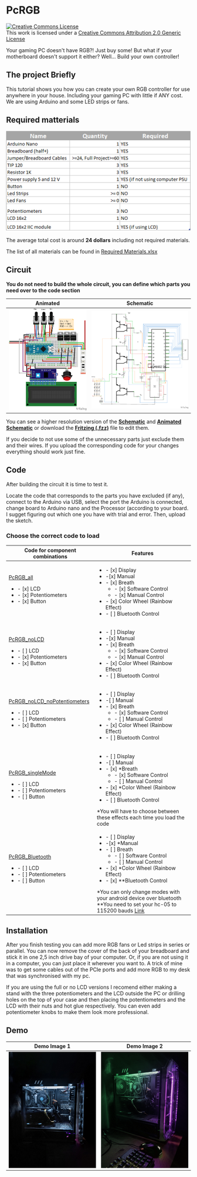 # PcRGB
<a rel="license" href="http://creativecommons.org/licenses/by/2.0/"><img alt="Creative Commons License" style="border-width:0" src="https://i.creativecommons.org/l/by/2.0/88x31.png" /></a><br />This work is licensed under a <a rel="license" href="http://creativecommons.org/licenses/by/2.0/">Creative Commons Attribution 2.0 Generic License</a>

Your gaming PC doesn't have RGB?! Just buy some! But what if your motherboard doesn't support it either? Well... Build your own controller!

## The project Briefly 
This tutorial shows you how you can create your own RGB controller for use anywhere in your house. Including your gaming PC with little if ANY cost.
We are using Arduino and some LED strips or fans.

## Required matterials
![ListOfMaterials](Images/Reuired%20Materials.png)

The average total cost is around **24 dollars** including not required materials.

The list of all materials can be found in [Required Materials.xlsx][MaterialList]

## Circuit
**You do not need to build the whole circuit, you can define which parts you need over to the code section**

**Animated**|**Schematic**  
------------|-------------
![GraphicalConnection](Images/Schematics_graphical.png)|![ScematicConnection](Images/Schematics_schem.png)

You can see a higher resolution version of the [**Schematic**][schem] and [**Animated Schematic**][schemAnim] or download the [**Fritzing (.fzz)**][Fritzing] file to edit them.

If you decide to not use some of the unnecessary parts just exclude them and their wires. If you upload the corresponding code for your changes everything should work just fine.

## Code 
After building the circuit it is time to test it.

Locate the code that corresponds to the parts you have excluded (if any), connect to the Arduino via USB, select the port the Arduino is connected, change board to Arduino nano and the Processor (according to your board. I sugget figuring out which one you have with trial and error. Then, upload the sketch.

### Choose the correct code to load
| Code for component combinations | Features |
| -----|----- |
| [PcRGB_all][codeall]<ul><li>- [x] LCD</li><li>- [x] Potentiometers</li><li>- [x] Button</li></ul> | <ul><li>- [x] Display</li><li>-[x] Manual</li><li>- [x] Breath<ul><li>- [x] Software Control</li><li>- [x] Manual Control</li></ul></li><li>- [x] Color Wheel (Rainbow Effect)</li><li>- [ ] Bluetooth Control</li></ul> |
| [PcRGB_noLCD][codenoLCD]<ul><li>- [ ] LCD</li><li>- [x] Potentiometers</li><li>- [x] Button</li></ul>| <ul><li>- [ ] Display</li><li>-[x] Manual</li><li>- [x] Breath<ul><li>- [x] Software Control</li><li>- [x] Manual Control</li></ul></li><li>- [x] Color Wheel (Rainbow Effect)</li><li>- [ ] Bluetooth Control</li></ul> |
| [PcRGB_noLCD_noPotentiometers][codenoLCDnoP]<ul><li>- [ ] LCD</li><li>- [ ] Potentiometers</li><li>- [x] Button</li></ul> | <ul><li>- [ ] Display</li><li>-[ ] Manual</li><li>- [x] Breath<ul><li>- [x] Software Control</li><li>- [ ] Manual Control</li></ul></li><li>- [x] Color Wheel (Rainbow Effect)</li><li>- [ ] Bluetooth Control</li></ul> |
| [PcRGB_singleMode][codesingle]<ul><li>- [ ] LCD</li><li>- [ ] Potentiometers</li><li>- [ ] Button</li></ul> | <ul><li>- [ ] Display</li><li>-[ ] Manual</li><li>- [x] \*Breath<ul><li>- [x] Software Control</li><li>- [ ] Manual Control</li></ul></li><li>- [x] \*Color Wheel (Rainbow Effect)</li><li>- [ ] Bluetooth Control</ul> \*You will have to choose between these effects each time you load the code |
| [PcRGB_Bluetooth][codebluetooth]<ul><li>- [ ] LCD</li><li>- [ ] Potentiometers</li><li>- [ ] Button</li></ul> | <ul><li>- [ ] Display</li><li>-[x] \*Manual</li><li>- [ ] Breath<ul><li>- [ ] Software Control</li><li>- [ ] Manual Control</li></ul></li><li>- [x] \*Color Wheel (Rainbow Effect)</li><li>- [x] \**Bluetooth Control</li></ul>\*You can only change modes with your android device over bluetooth<br/>\**You need to set your hc-05 to 115200 bauds [Link][changebaudrate]|

## Installation
After you finish testing you can add more RGB fans or Led strips in series or parallel. You can now remove the cover of the back of your breadboard and stick it in one 2,5 inch drive bay of your computer. Or, if you are not using it in a computer, you can just place it wherever you want to. A trick of mine was to get some cables out of the PCIe ports and add more RGB to my desk that was synchronised with my pc. 

If you are using the full or no LCD versions I recomend either making a stand with the three potentiometers and the LCD outside the PC or drilling holes on the top of your case and then placing the potentiometers and the LCD with their nuts and hot glue respectively. You can even add potentiometer knobs to make them look more professional.

## Demo
**Demo Image 1**|**Demo Image 2**  
------------|-------------
![GraphicalConnection](Images/Demo/PC_Demo_Side1.jpg)|![ScematicConnection](Images/Demo/PC_Demo_Side4.jpg)


[MaterialList]: <https://github.com/nickiliopoulosedu/PcRGB/raw/main/Required%20Materials.xlsx>
[schem]: <https://github.com/nickiliopoulosedu/PcRGB/raw/main/Images/Schematics_schem.png>
[schemAnim]: <https://github.com/nickiliopoulosedu/PcRGB/raw/main/Images/Schematics_graphical.png>
[Fritzing]: <https://github.com/nickiliopoulosedu/PcRGB/raw/main/Fritzing/Schematics.fzz>
[codeall]: <https://github.com/nickiliopoulosedu/PcRGB/tree/main/Code/Arduino/PcRGB_all>
[codenoLCD]: <https://github.com/nickiliopoulosedu/PcRGB/tree/main/Code/Arduino/PcRGB_noLCD>
[codenoLCDnoP]: <https://github.com/nickiliopoulosedu/PcRGB/tree/main/Code/Arduino/PcRGB_noLCD_noPotentiometers>
[codesingle]: <https://github.com/nickiliopoulosedu/PcRGB/tree/main/Code/Arduino/PcRGB_singleMode>
[codebluetooth]: <https://github.com/nickiliopoulosedu/PcRGB/tree/main/Code/Arduino/PcRGB_Bluetooth>
[changebaudrate]: <https://www.youtube.com/watch?v=EHljQ0Bn3Dk&ab_channel=DPVTECHNOLOGY>
